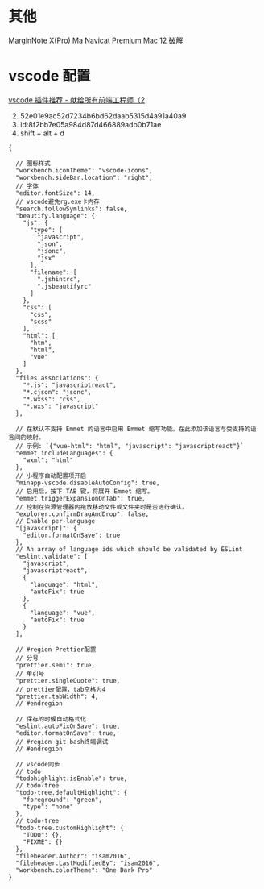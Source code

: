 # 其他

[MarginNote X(Pro) Ma](https://www.zhinin.com/marginnote_pro-mac.html)
[Navicat Premium Mac 12 破解](https://blog.csdn.net/xhd731568849/article/details/79751188)

# vscode 配置

[vscode 插件推荐 - 献给所有前端工程师（2](https://segmentfault.com/a/1190000006697219)

2. 52e01e9ac52d7234b6bd62daab5315d4a91a40a9
3. id:8f2bb7e05a984d87d466889adb0b71ae
4. shift + alt + d

```
{

  // 图标样式
  "workbench.iconTheme": "vscode-icons",
  "workbench.sideBar.location": "right",
  // 字体
  "editor.fontSize": 14,
  // vscode避免rg.exe卡内存
  "search.followSymlinks": false,
  "beautify.language": {
    "js": {
      "type": [
        "javascript",
        "json",
        "jsonc",
        "jsx"
      ],
      "filename": [
        ".jshintrc",
        ".jsbeautifyrc"
      ]
    },
    "css": [
      "css",
      "scss"
    ],
    "html": [
      "htm",
      "html",
      "vue"
    ]
  },
  "files.associations": {
    "*.js": "javascriptreact",
    "*.cjson": "jsonc",
    "*.wxss": "css",
    "*.wxs": "javascript"
  },

  // 在默认不支持 Emmet 的语言中启用 Emmet 缩写功能。在此添加该语言与受支持的语言间的映射。
  // 示例: `{"vue-html": "html", "javascript": "javascriptreact"}`
  "emmet.includeLanguages": {
    "wxml": "html"
  },
  // 小程序自动配置项开启
  "minapp-vscode.disableAutoConfig": true,
  // 启用后，按下 TAB 键，将展开 Emmet 缩写。
  "emmet.triggerExpansionOnTab": true,
  // 控制在资源管理器内拖放移动文件或文件夹时是否进行确认。
  "explorer.confirmDragAndDrop": false,
  // Enable per-language
  "[javascript]": {
    "editor.formatOnSave": true
  },
  // An array of language ids which should be validated by ESLint
  "eslint.validate": [
    "javascript",
    "javascriptreact",
    {
      "language": "html",
      "autoFix": true
    },
    {
      "language": "vue",
      "autoFix": true
    }
  ],

  // #region Prettier配置
  // 分号
  "prettier.semi": true,
  // 单引号
  "prettier.singleQuote": true,
  // prettier配置，tab空格为4
  "prettier.tabWidth": 4,
  // #endregion

  // 保存的时候自动格式化
  "eslint.autoFixOnSave": true,
  "editor.formatOnSave": true,
  // #region git bash终端调试
  // #endregion

  // vscode同步
  // todo
  "todohighlight.isEnable": true,
  // todo-tree
  "todo-tree.defaultHighlight": {
    "foreground": "green",
    "type": "none"
  },
  // todo-tree
  "todo-tree.customHighlight": {
    "TODO": {},
    "FIXME": {}
  },
  "fileheader.Author": "isam2016",
  "fileheader.LastModifiedBy": "isam2016",
  "workbench.colorTheme": "One Dark Pro"
}

```
